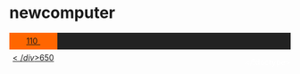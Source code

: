# newcomputer
<!doctype html>

<style>
#myProgress {
  width: 100%;
  background-color: #222;
  color: white;
  text-align: right;
  height: 30px;
}

#myBar {
  width: 17%;
  height: 30px;
  background-color: #ff6600;
  text-align: center;
  line-height: 30px;
  color: black;
}
</style>
<a href="http://www.rachburns.us" target="blank"><div id="myProgress"><div id="myBar">$110</div>$650</div></a>




</!doctype>
